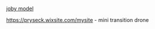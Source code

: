 [joby model](https://www.youtube.com/watch?v=Ah0j7Hnyh7U)

https://pryseck.wixsite.com/mysite - mini transition drone